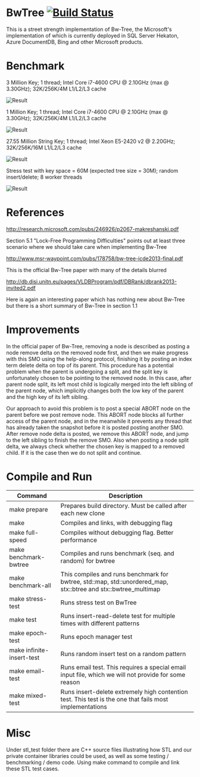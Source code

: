# BwTree [![Build Status](https://travis-ci.org/wangziqi2013/BwTree.svg?branch=peloton)](https://travis-ci.org/wangziqi2013/BwTree)
This is a street strength implementation of Bw-Tree, the Microsoft's implementation of which is currently deployed in SQL Server Hekaton, Azure DocumentDB, Bing and other Microsoft products.

Benchmark
=========

3 Million Key; 1 thread; Intel Core i7-4600 CPU @ 2.10GHz (max @ 3.30GHz); 32K/256K/4M L1/L2/L3 cache

![Result](https://raw.githubusercontent.com/wangziqi2013/BwTree/peloton/result/result-2016-07-19.png)

1 Million Key; 1 thread; Intel Core i7-4600 CPU @ 2.10GHz (max @ 3.30GHz); 32K/256K/4M L1/L2/L3 cache

![Result](https://raw.githubusercontent.com/wangziqi2013/BwTree/peloton/result/result-2016-07-19-2.png)

27.55 Million String Key; 1 thread; Intel Xeon E5-2420 v2 @ 2.20GHz; 32K/256K/16M L1/L2/L3 cache

![Result](https://raw.githubusercontent.com/wangziqi2013/BwTree/peloton/result/result-2016-07-19-3.png)

Stress test with key space = 60M (expected tree size = 30M); random insert/delete; 8 worker threads

![Result](https://raw.githubusercontent.com/wangziqi2013/BwTree/peloton/result/stress-test-result-20160629.jpg)

References
===================
http://research.microsoft.com/pubs/246926/p2067-makreshanski.pdf

Section 5.1 "Lock-Free Programming Difficulties" points out at least three scenario where we should take care when implementing Bw-Tree

http://www.msr-waypoint.com/pubs/178758/bw-tree-icde2013-final.pdf

This is the official Bw-Tree paper with many of the details blurred

http://db.disi.unitn.eu/pages/VLDBProgram/pdf/DBRank/dbrank2013-invited2.pdf

Here is again an interesting paper which has nothing new about Bw-Tree but there is a short summary of Bw-Tree in section 1.1

Improvements
================================
In the official paper of Bw-Tree, removing a node is described as posting a node remove delta on the removed node first, and then we make progress with this SMO using the help-along protocol, finishing it by posting an index term delete delta on top of its parent. This procedure has a potential problem when the parent is undergoing a split, and the split key is unfortunately chosen to be pointing to the removed node. In this case, after parent node split, its left most child is logically merged into the left sibling of the parent node, which implicitly changes both the low key of the parent and the high key of its left sibling.

Our approach to avoid this problem is to post a special ABORT node on the parent before we post remove node. This ABORT node blocks all further access of the parent node, and in the meanwhile it prevents any thread that has already taken the snapshot before it is posted posting another SMO. After remove node delta is posted, we remove this ABORT node, and jump to the left sibling to finish the remove SMO. Also when posting a node split delta, we always check whether the chosen key is mapped to a removed child. If it is the case then we do not split and continue.

Compile and Run
===============
| Command | Description |
|---------|-------------|
|make prepare | Prepares build directory. Must be called after each new clone|
|make | Compiles and links, with debugging flag|
|make full-speed | Compiles without debugging flag. Better performance|
|make benchmark-bwtree | Compiles and runs benchmark (seq. and random) for bwtree|
|make benchmark-all | This compiles and runs benchmark for bwtree, std::map, std::unordered_map, stx::btree and stx::bwtree_multimap|
|make stress-test | Runs stress test on BwTree|
|make test        | Runs insert-read-delete test for multiple times with different patterns|
|make epoch-test  | Runs epoch manager test|
|make infinite-insert-test | Runs random insert test on a random pattern|
|make email-test | Runs email test. This requires a special email input file, which we will not provide for some reason|
|make mixed-test | Runs insert-delete extremely high contention test. This test is the one that fails most implementations|

Misc
====

Under stl\_test folder there are C++ source files illustrating how STL and our private container libraries could be used, as well as some testing / benchmarking / demo code. Using make command to compile and link these STL test cases.
